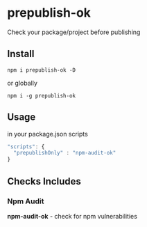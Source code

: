 # prepublish-ok

Check your package/project before publishing

## Install

`npm i prepublish-ok -D`

or globally

`npm i -g prepublish-ok`

## Usage

in your package.json scripts

```js
"scripts": {
  "prepublishOnly" : "npm-audit-ok"
}
```

## Checks Includes

### Npm Audit

**npm-audit-ok** - check for npm vulnerabilities
